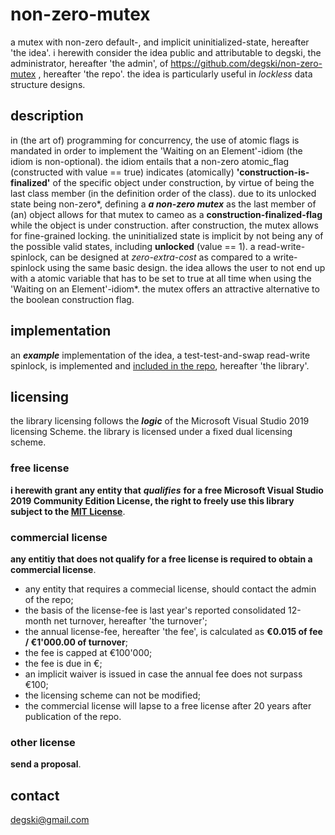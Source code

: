 # non-zero-mutex
a mutex with non-zero default-, and implicit uninitialized-state, hereafter 'the idea'. i herewith consider the idea public and attributable to degski, the administrator, hereafter 'the admin', of https://github.com/degski/non-zero-mutex , hereafter 'the repo'. the idea is particularly useful in *lockless* data structure designs.


## description
in (the art of) programming for concurrency, the use of atomic flags is mandated in order to implement the 'Waiting on an Element'-idiom (the idiom is non-optional). the idiom entails that a non-zero atomic_flag (constructed with value == true) indicates (atomically) **'construction-is-finalized'** of the specific object under construction, by virtue of being the last class member (in the definition order of the class). due to its unlocked state being non-zero*, defining a ***a non-zero mutex*** as the last member of (an) object allows for that mutex to cameo as a **construction-finalized-flag** while the object is under construction. after construction, the mutex allows for fine-grained locking. the uninitialized state is implicit by not being any of the possible valid states, including **unlocked** (value == 1). a read-write-spinlock, can be designed at *zero-extra-cost* as compared to a write-spinlock using the same basic design. the idea allows the user to not end up with a atomic variable that has to be set to true at all time when using the 'Waiting on an Element'-idiom*. the mutex offers an attractive alternative to the boolean construction flag.


## implementation
an ***example*** implementation of the idea, a test-test-and-swap read-write spinlock, is implemented and [included in the repo](https://github.com/degski/non-zero-mutex/blob/3d93e754d13a58321ffd2ac90d638515b5696b86/include/non_zero_mutex.hpp#L39), hereafter 'the library'.


## licensing
the library licensing follows the ***logic*** of the Microsoft Visual Studio 2019 licensing Scheme. the library is licensed under a fixed dual licensing scheme.


### free license
**i herewith grant any entity that** ***qualifies*** **for a free Microsoft Visual Studio 2019 Community Edition License, the right to freely use this library subject to the [MIT License](https://choosealicense.com/licenses/mit/)**.


### commercial license
**any entitiy that does not qualify for a free license is required to obtain a commercial license**.

* any entity that requires a commecial license, should contact the admin of the repo;
* the basis of the license-fee is last year's reported consolidated 12-month net turnover, hereafter 'the turnover';
* the annual license-fee, hereafter 'the fee', is calculated as **€0.015 of fee / €1'000.00 of turnover**;
* the fee is capped at €100'000;
* the fee is due in €;
* an implicit waiver is issued in case the annual fee does not surpass €100;
* the licensing scheme can not be modified;
* the commercial license will lapse to a free license after 20 years after publication of the repo.

### other license
**send a proposal**.


## contact
degski@gmail.com

